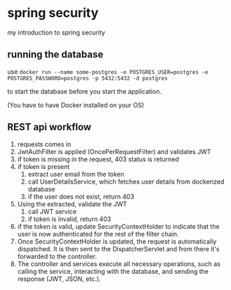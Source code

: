 # spring security
my introduction to spring security

## running the database
use 
`docker run --name some-postgres -e POSTGRES_USER=postgres -e POSTGRES_PASSWORD=postgres -p 5432:5432 -d postgres`

to start the database before you start the application.

(You have to have Docker installed on your OS)


## REST api workflow
1. requests comes in
2. JwtAuthFilter is applied (OncePerRequestFilter) and validates JWT
3. if token is missing in the request, 403 status is returned
4. if token is present
   1. extract user email from the token
   2. call UserDetailsService, which fetches user details from dockerized database
   3. if the user does not exist, return 403
5. Using the extracted, validate the JWT
   1. call JWT service
   2. if token is invalid, return 403
6. if the token is valid, update SecurityContextHolder to indicate that the user is now authenticated for the rest of the filter chain. 
7. Once SecurityContextHolder is updated, the request is automatically dispatched. It is then sent to the DispatcherServlet and from there it's forwarded to the controller. 
8. The controller and services execute all necessary operations, such as calling the service, interacting with the database, and sending the response (JWT, JSON, etc.).


